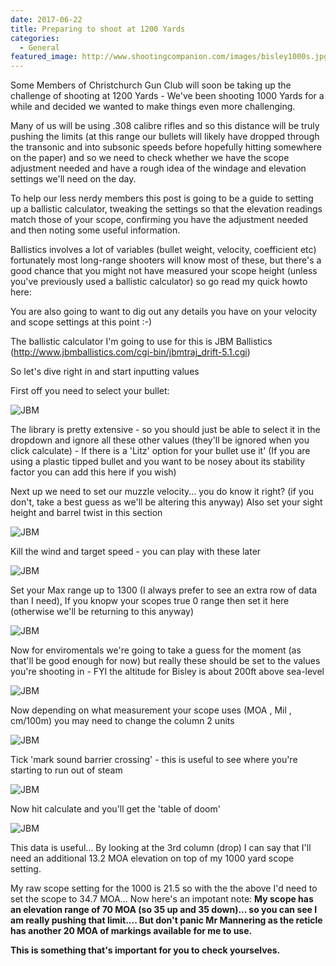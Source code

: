 ```yaml
---
date: 2017-06-22
title: Preparing to shoot at 1200 Yards
categories:
  - General
featured_image: http://www.shootingcompanion.com/images/bisley1000s.jpg
---
```

Some Members of Christchurch Gun Club will soon be taking up the challenge of shooting at 1200 Yards - We've been shooting 1000 Yards for a while and decided we wanted to make things even more challenging.

Many of us will be using .308 calibre rifles and so this distance will be truly pushing the limits (at this range our bullets will likely have dropped through the transonic and into subsonic speeds before hopefully hitting somewhere on the paper) and so we need to check whether we have the scope adjustment needed and have a rough idea of the windage and elevation settings we'll need on the day.

To help our less nerdy members this post is going to be a guide to setting up a ballistic calculator, tweaking the settings so that the elevation readings match those of your scope, confirming you have the adjustment needed and then noting some useful information.

Ballistics involves a lot of variables (bullet weight, velocity, coefficient etc) fortunately most long-range shooters will know most of these, but there's a good chance that you might not have measured your scope height (unless you've previously used a ballistic calculator) so go read my quick howto here:

You are also going to want to dig out any details you have on your velocity and scope settings at this point :-)

The ballistic calculator I'm going to use for this is JBM Ballistics (http://www.jbmballistics.com/cgi-bin/jbmtraj_drift-5.1.cgi)

So let's dive right in and start inputting values

First off you need to select your bullet:

![JBM](http://www.shootingcompanion.com/images/jbm1.png)

The library is pretty extensive - so you should just be able to select it in the dropdown and ignore all these other values (they'll be ignored when you click calculate) - If there is a 'Litz' option for your bullet use it'
(If you are using a plastic tipped bullet and you want to be nosey about its stability factor you can add this here if you wish)

Next up we need to set our muzzle velocity... you do know it right? (if you don't, take a best guess as we'll be altering this anyway)
Also set your sight height and barrel twist in this section

![JBM](http://www.shootingcompanion.com/images/jbm2.png)

Kill the wind and target speed - you can play with these later

![JBM](http://www.shootingcompanion.com/images/jbm3.png)

Set your Max range up to 1300 (I always prefer to see an extra row of data than I need), If you knopw your scopes true 0 range then set it here (otherwise we'll be returning to this anyway)

![JBM](http://www.shootingcompanion.com/images/jbm4.png)

Now for enviromentals we're going to take a guess for the moment (as that'll be good enough for now) but really these should be set to the values you're shooting in - FYI the altitude for Bisley is about 200ft above sea-level

![JBM](http://www.shootingcompanion.com/images/jbm5.png)

Now depending on what measurement your scope uses (MOA , Mil , cm/100m) you may need to change the column 2 units

![JBM](http://www.shootingcompanion.com/images/jbm6.png)

Tick 'mark sound barrier crossing' - this is useful to see where you're starting to run out of steam

![JBM](http://www.shootingcompanion.com/images/jbm7.png)

Now hit calculate and you'll get the 'table of doom'

![JBM](http://www.shootingcompanion.com/images/jbm8.png)

This data is useful... By looking at the 3rd column (drop) I can say that I'll need an additional 13.2 MOA elevation on top of my 1000 yard scope setting.

My raw scope setting for the 1000 is 21.5 so with the the above I'd need to set the scope to 34.7 MOA... Now here's an impotant note: **My scope has an elevation range of 70 MOA (so 35 up and 35 down)... so you can see I am really pushing that limit.... But don't panic Mr Mannering as the reticle has another 20 MOA of markings available for me to use.**

**This is something that's important for you to check yourselves.**

